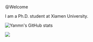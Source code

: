 😝Welcome

I am a Ph.D. student at Xiamen University.

![Yanmn's GitHub stats](https://github-readme-stats.vercel.app/api?username=yanmn&show_icons=true&theme=radical)

![](https://visitor-badge.glitch.me/badge?page_id=yanmn)

<!--
**yanmn/yanmn** is a ✨ _special_ ✨ repository because its `README.md` (this file) appears on your GitHub profile.

Here are some ideas to get you started:

- 🔭 I’m currently working on ...
- 🌱 I’m currently learning ...
- 👯 I’m looking to collaborate on ...
- 🤔 I’m looking for help with ...
- 💬 Ask me about ...
- 📫 How to reach me: ...
- 😄 Pronouns: ...
- ⚡ Fun fact: ...
-->
